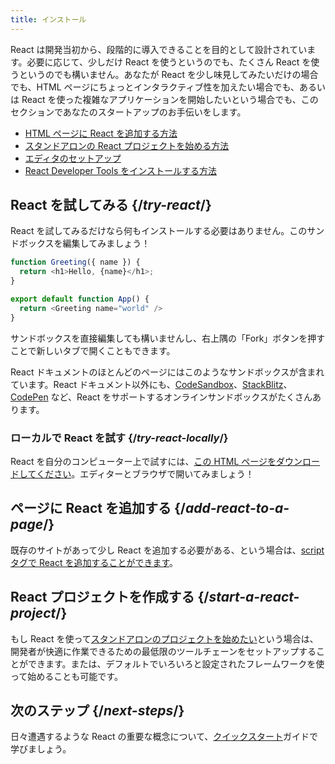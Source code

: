 ```yaml
---
title: インストール
---
```


<Intro>

React は開発当初から、段階的に導入できることを目的として設計されています。必要に応じて、少しだけ React を使うというのでも、たくさん React を使うというのでも構いません。あなたが React を少し味見してみたいだけの場合でも、HTML ページにちょっとインタラクティブ性を加えたい場合でも、あるいは React を使った複雑なアプリケーションを開始したいという場合でも、このセクションであなたのスタートアップのお手伝いをします。

</Intro>

<YouWillLearn isChapter={true}>

* [HTML ページに React を追加する方法](/learn/add-react-to-a-website)
* [スタンドアロンの React プロジェクトを始める方法](/learn/start-a-new-react-project)
* [エディタのセットアップ](/learn/editor-setup)
* [React Developer Tools をインストールする方法](/learn/react-developer-tools)

</YouWillLearn>

## React を試してみる {/*try-react*/}

React を試してみるだけなら何もインストールする必要はありません。このサンドボックスを編集してみましょう！

<Sandpack>

```js
function Greeting({ name }) {
  return <h1>Hello, {name}</h1>;
}

export default function App() {
  return <Greeting name="world" />
}
```

</Sandpack>

サンドボックスを直接編集しても構いませんし、右上隅の「Fork」ボタンを押すことで新しいタブで開くこともできます。

React ドキュメントのほとんどのページにはこのようなサンドボックスが含まれています。React ドキュメント以外にも、[CodeSandbox](https://codesandbox.io/s/new)、[StackBlitz](https://stackblitz.com/fork/react)、[CodePen](https://codepen.io/pen?&editors=0010&layout=left&prefill_data_id=3f4569d1-1b11-4bce-bd46-89090eed5ddb) など、React をサポートするオンラインサンドボックスがたくさんあります。

### ローカルで React を試す {/*try-react-locally*/}

React を自分のコンピューター上で試すには、[この HTML ページをダウンロードしてください](https://raw.githubusercontent.com/reactjs/reactjs.org/main/static/html/single-file-example.html)。エディターとブラウザで開いてみましょう！

## ページに React を追加する {/*add-react-to-a-page*/}

既存のサイトがあって少し React を追加する必要がある、という場合は、[script タグで React を追加することができます](/learn/add-react-to-a-website)。

## React プロジェクトを作成する {/*start-a-react-project*/}

もし React を使って[スタンドアロンのプロジェクトを始めたい](/learn/start-a-new-react-project)という場合は、開発者が快適に作業できるための最低限のツールチェーンをセットアップすることができます。または、デフォルトでいろいろと設定されたフレームワークを使って始めることも可能です。

## 次のステップ {/*next-steps*/}

日々遭遇するような React の重要な概念について、[クイックスタート](/learn)ガイドで学びましょう。